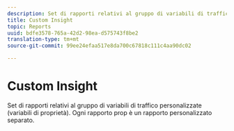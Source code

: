 ```yaml
---
description: Set di rapporti relativi al gruppo di variabili di traffico personalizzate (variabili di proprietà). Ogni rapporto prop è un rapporto personalizzato separato.
title: Custom Insight
topic: Reports
uuid: bdfe3578-765a-42d2-98ea-d575743f8be2
translation-type: tm+mt
source-git-commit: 99ee24efaa517e8da700c67818c111c4aa90dc02

---
```



# Custom Insight

Set di rapporti relativi al gruppo di variabili di traffico personalizzate (variabili di proprietà). Ogni rapporto prop è un rapporto personalizzato separato.

